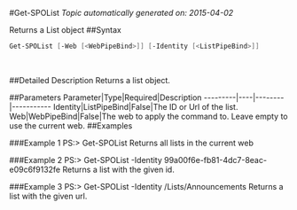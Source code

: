 #Get-SPOList
*Topic automatically generated on: 2015-04-02*

Returns a List object
##Syntax
```powershell
Get-SPOList [-Web [<WebPipeBind>]] [-Identity [<ListPipeBind>]]
```
&nbsp;

##Detailed Description
Returns a list object.

##Parameters
Parameter|Type|Required|Description
---------|----|--------|-----------
Identity|ListPipeBind|False|The ID or Url of the list.
Web|WebPipeBind|False|The web to apply the command to. Leave empty to use the current web.
##Examples

###Example 1
    PS:> Get-SPOList
Returns all lists in the current web

###Example 2
    PS:> Get-SPOList -Identity 99a00f6e-fb81-4dc7-8eac-e09c6f9132fe
Returns a list with the given id.

###Example 3
    PS:> Get-SPOList -Identity /Lists/Announcements
Returns a list with the given url.
